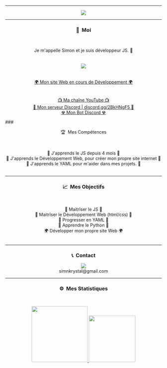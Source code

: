 -----

<p align = "center">
<img src="https://cdn.discordapp.com/attachments/851801053514039367/858996874891624458/tenor.gif">
</p>

-----
### <p align="center">🧠 &nbsp;Moi</p>
<br>
<p align="center">
  Je m'appelle Simon et je suis développeur JS. 🙂
  <br>
  <br>
  <br>
  <img src="https://cdn.discordapp.com/attachments/851801053514039367/858997499841740820/AptLinedAmberpenshell-max-1mb.gif">
  <br>
  <br>
  <br>
  <a href="https://simon.cef-informatique.com/">🌍 Mon site Web en cours de Développement 🌍</a>
  <br>
  <br>
  <br>
  <a href="https://www.youtube.com/channel/UCrsTajWWx9UJJn6XCA4rskg">📺 Ma chaîne YouTube 📺</a>
  <br>
  <a href="https://discord.gg/2BkHNgF5">💬 Mon serveur Discord | discord.gg/2BkHNgF5 💬</a>
  <br>
  <a href="https://discord.com/oauth2/authorize?client_id=834719608911953960&permissions=3757436791&scope=bot%20applications.commands">☢ Mon Bot Discord ☢</a>
  <br>
</p>
### <p align="center">🏆 &nbsp;Mes Compétences</p>
<br>
<p align="center">
  🐍 J'apprends le JS depuis 4 mois 🐍
  <br>
  💠 J'apprends le Développement Web, pour créer mon propre site internet 💠
  <br>
  🔐 J'apprends le YAML pour m'aider dans mes projets. 🔐
  <br>
  <br>
</p>

-----
### <p align="center">📈 &nbsp;Mes Objectifs</p>
<br>
<p align="center">
  🐍 Maitrîser le JS 🐍
  <br>
  💠 Maitrîser le Développement Web (html/css) 💠
  <br>
  🔐 Progresser en YAML 🔐
  <br>
  🎃 Apprendre le Python 🎃
  <br>
  🌍 Développer mon propre site Web 🌍
  <br>
  <br>
</p>

-----
### <p align="center">📞 &nbsp;Contact</p>
<p align="center">
  <img src="https://discord.c99.nl/widget/theme-4/786623158568353813.png">
  <br>
  simnkrystal@gmail.com
</p>


-----
### <p align="center">⚙️ &nbsp;Mes Statistiques</p>
<br>
<p align="center">
<a href="https://github.com/simnJS">
  <img height="180em" src="https://github-readme-stats-eight-theta.vercel.app/api?username=simnJS&show_icons=true&theme=react&include_all_commits=true&locale=fr"/>
  <img height="150em" src="https://github-readme-stats-eight-theta.vercel.app/api/top-langs/?username=simnJS&layout=compact&langs_count=8&theme=react&locale=fr"/>
</a>
